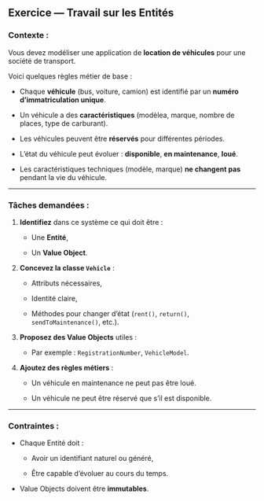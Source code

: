 
## Exercice — Travail sur les Entités

### Contexte :

Vous devez modéliser une application de **location de véhicules** pour une société de transport.

Voici quelques règles métier de base :

-   Chaque **véhicule** (bus, voiture, camion) est identifié par un **numéro d’immatriculation unique**.
    
-   Un véhicule a des **caractéristiques** (modèlea, marque, nombre de places, type de carburant).
    
-   Les véhicules peuvent être **réservés** pour différentes périodes.
    
-   L’état du véhicule peut évoluer : **disponible**, **en maintenance**, **loué**.
    
-   Les caractéristiques techniques (modèle, marque) **ne changent pas** pendant la vie du véhicule.
    

----------

### Tâches demandées :

1.  **Identifiez** dans ce système ce qui doit être :
    
    -   Une **Entité**,
        
    -   Un **Value Object**.
        
2.  **Concevez la classe `Vehicle`** :
    
    -   Attributs nécessaires,
        
    -   Identité claire,
        
    -   Méthodes pour changer d’état (`rent()`, `return()`, `sendToMaintenance()`, etc.).
        
3.  **Proposez des Value Objects** utiles :
    
    -   Par exemple : `RegistrationNumber`, `VehicleModel`.
        
4.  **Ajoutez des règles métiers** :
    
    -   Un véhicule en maintenance ne peut pas être loué.
        
    -   Un véhicule ne peut être réservé que s’il est disponible.
        

----------

### Contraintes :

-   Chaque Entité doit :
    
    -   Avoir un identifiant naturel ou généré,
        
    -   Être capable d’évoluer au cours du temps.
        
-   Value Objects doivent être **immutables**.
